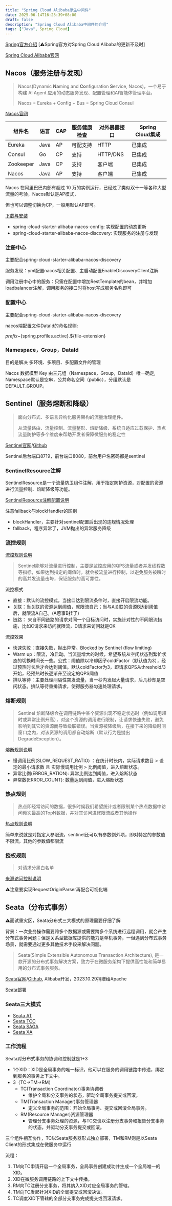 ```yaml
---
title: "Spring Cloud Alibaba原生中间件"
date: 2025-06-14T16:23:39+08:00
draft: false
description: "Spring Cloud Alibaba中间件的介绍"
tags: ["Java", Spring Cloud]
---
```


[Spring官方介绍](https://spring.io/projects/spring-cloud-alibaba#overview) [⚠️Spring官方对Spring Cloud Alibaba的更新不及时]

[Spring Cloud Alibaba官网](https://sca.aliyun.com/)

## Nacos（服务注册与发现）

> Nacos(Dynamic **Na**ming and **Co**nfiguration **S**ervice,  Nacos)，一个易于构建 Al Agent 应用的动态服务发现、配置管理和AI智能体管理平台。
>
> Nacos = Eureka + Config + Bus = Spring Cloud Consul

[Nacos官网](https://nacos.io/)

| 组件名    | 语言 | CAP  | 服务健康检查 | 对外暴露接口 | Spring Cloud集成 |
| --------- | ---- | ---- | ------------ | ------------ | ---------------- |
| Eureka    | Java | AP   | 可配支持     | HTTP         | 已集成           |
| Consul    | Go   | CP   | 支持         | HTTP/DNS     | 已集成           |
| Zookeeper | Java | CP   | 支持         | 客户端       | 已集成           |
| Nacos     | Java | AP   | 支持         | 客户端       | 已集成           |

Nacos 在阿里巴巴内部有超过 10 万的实例运行，已经过了类似双十一等各种大型流量的考验，Nacos默认是AP模式，

但也可以调整切换为CP，一般用默认AP即可。

[下载与安装](https://nacos.io/docs/latest/quickstart/quick-start/?spm=5238cd80.2ef5001f.0.0.3f613b7ct98a8H&source=blog)

- spring-cloud-starter-alibaba-nacos-config: 实现配置的动态更新
- spring-cloud-starter-alibaba-nacos-discovery: 实现服务的注册与发现

### 注册中心

主要配合spring-cloud-starter-alibaba-nacos-discovery

服务发现：yml配置nacos相关配置、主启动配置EnableDiscoveryClient注解

调用注册中心中的服务：只需在配置中增加RestTemplate的bean，并增加loadbalancer注解，调用服务的接口时将host写成服务名称即可

### 配置中心

主要配合spring-cloud-starter-alibaba-nacos-discovery

nacos端配置文件DataId的命名规则:

${prefix}-${spring.profiles.active}.${file-extension}

### Namespace，Group，DataId

目的是解决 多环境、多项目、多配置文件的管理

Nacos 数据模型 Key 由三元组（Namespace，Group，DataId）唯一确定, Namespace默认是空串，公共命名空间（public），分组默认是 DEFAULT_GROUP。

## Sentinel（服务熔断和降级）

> 面向分布式、多语言异构化服务架构的流量治理组件。
>
> 从流量路由、流量控制、流量整形、熔断降级、系统自适应过载保护、热点流量防护等多个维度来帮助开发者保障微服务的稳定性

[Sentinel官网](https://sentinelguard.io/)/[Github](https://github.com/alibaba/Sentinel)

Sentinel后台端口8719，前台端口8080，前台用户名密码都是sentinel

### SentinelResource注解

SentinelResource是一个流量防卫组件注解，用于指定防护资源，对配置的资源进行流量控制、熔断降级等功能。

[SentinelResource注解配置说明](https://sentinelguard.io/zh-cn/docs/annotation-support.html)

注意fallback与blockHandler的区别

- blockHandler，主要针对sentinel配置后出现的违规情况处理
- fallback，程序异常了，JVM抛出的异常服务降级

### 流控规则

[流控规则说明](https://sentinelguard.io/zh-cn/docs/flow-control.html)

> Sentinel能够对流量进行控制，主要是监控应用的QPS流量或者并发线程数等指标，如果达到指定的阈值时，就会被流量进行控制，以避免服务被瞬时的高并发流量击垮，保证服务的高可靠性。

流控模式

- 直接：默认的流控模式，当接口达到限流条件时，直接开启限流功能。
- 关联：当关联的资源达到阈值，就限流自己；当与A关联的资源B达到阈值后，就限流A自己。(A惹事B挂了)
- 链路： 来自不同链路的请求对同一个目标访问时，实施针对性的不同限流措施，比如C请求来访问就限流，D请求来访问就是OK

流控效果

- 快速失败：直接失败，抛出异常。Blocked by Sentinel (flow limiting)
- Warm up：限流，冷启动。当流量增大的时候，希望系统从空闲状态到繁忙状态的切换时间长一些。公式：阈值除以冷却因子coldFactor（默认值为3），经过预热时长后才会达到阈值。默认coldFactor为3，即请求QPS从threshold/3开始，经预热时长逐渐升至设定的QPS阈值
- 排队等待：主要处理间隔性突发流量，当一秒内发起大量请求，后几秒却是空闲状态。排队等待重排请求，使得服务器匀速处理请求。

### 熔断规则

> Sentinel 熔断降级会在调用链路中某个资源出现不稳定状态时（例如调用超时或异常比例升高），对这个资源的调用进行限制，让请求快速失败，避免影响到其它的资源而导致级联错误。当资源被降级后，在接下来的降级时间窗口之内，对该资源的调用都自动熔断（默认行为是抛出 DegradeException）。

[熔断规则说明](https://sentinelguard.io/zh-cn/docs/circuit-breaking.html)

- 慢调用比例(SLOW_REQUEST_RATIO) ：在统计时长内，实际请求数目 > 设定的最小请求数 且 实际慢调用比例 > 比例阈值，进入熔断状态。
- 异常比例(ERROR_RATION): 异常比例达到阈值，进入熔断状态
- 异常数(ERROR_COUNT): 数量达到阈值，进入熔断状态

### 热点规则

> 热点即经常访问的数据，很多时候我们希望统计或者限制某个热点数据中访问频次最高的TopN数据，并对其访问进修限流或者其他操作

[热点规则说明](https://sentinelguard.io/zh-cn/docs/parameter-flow-control.html)

简单来说就是对指定入参限流，sentinel还可以有参数例外项，即对特定的参数值不限流，其他的参数值都限流

### 授权规则

> 对请求分黑白名单

[来源访问控制说明](https://sentinelguard.io/zh-cn/docs/origin-authority-control.html)

⚠️注意要实现RequestOriginParser再配合可视化端

## Seata（分布式事务）

⚠️面试重灾区，Seata分布式三大模式的原理需要仔细了解

背景：一次业务操作需要跨多个数据源或需要跨多个系统进行远程调用，就会产生分布式事务问题；但是关系型数据库提供的能力是单机事务，一但遇到分布式事务场景，就需要通过更多其他技术手段来解决问题。

> Seata(Simple Extensible Autonomous Transaction Architecture), 是一款开源的分布式事务解决方案，致力于在微服务架构下提供高性能和简单易用的分布式事务服务。

[Seata官网](https://seata.apache.org/)/[Github](https://github.com/apache/incubator-seata), Alibaba开发，2023.10.29捐赠给Apache

[Seata部署](https://seata.apache.org/zh-cn/docs/ops/deploy-guide-beginner)

### Seata三大模式

- [Seata AT](https://seata.apache.org/zh-cn/docs/dev/mode/at-mode)
- [Seata TCC](https://seata.apache.org/zh-cn/docs/dev/mode/tcc-mode)
- [Seata SAGA](https://seata.apache.org/zh-cn/docs/dev/mode/saga-mode)
- [Seata XA](https://seata.apache.org/zh-cn/docs/dev/mode/xa-mode)

### 工作流程

Seata对分布式事务的协调和控制就是1+3

- 1个XID：XID是全局事务的唯一标识，他可以在服务的调用链路中传递，绑定到服务的事务上下文中。
- 3（TC->TM->RM）
  - TC(Transaction Coordinator)事务协调者
    - 维护全局和分支事务的状态，驱动全局事务提交或回滚。
  - TM(Transaction Manager)事务管理器
    - 定义全局事务的范围：开始全局事务、提交或回滚全局事务。
  - RM(Resource Manager)资源管理器
    - 管理分支事务处理的资源，与TC交谈以注册分支事务和报告分支事务的状态，并驱动分支事务提交或回滚。

三个组件相互协作，TC以Seata服务器形式独立部署，TM和RM则是以Seata Client的形式集成在微服务中运行

流程：

1. TM向TC申请开启一个全局事务，全局事务创建成功并生成一个全局唯一的XID。
2. XID在微服务调用链路的上下文中传播。
3. RM向TC注册分支事务，将其纳入XID对应全局事务的管辖。
4. TM向TC发起针对XID的全局提交或回滚决议。
5. TC调度XID下管辖的全部分支事务完成提交或回滚请求。
